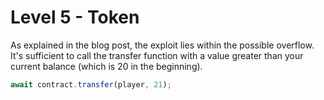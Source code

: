# Level 5 - Token

As explained in the blog post, the exploit lies within the possible overflow. It's sufficient to call the transfer function with a value greater than your current balance (which is 20 in the beginning).

```js
await contract.transfer(player, 21);
```
